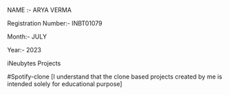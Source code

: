NAME :- ARYA VERMA

Registration Number:- INBT01079

Month:- JULY 

Year:- 2023

iNeubytes  Projects

#Spotify-clone [I understand that the clone based projects created by me is intended solely for educational purpose]
